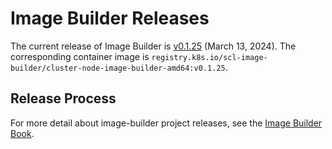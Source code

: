 # Image Builder Releases

The current release of Image Builder is [v0.1.25][] (March 13, 2024). The corresponding container image is `registry.k8s.io/scl-image-builder/cluster-node-image-builder-amd64:v0.1.25`.

## Release Process

For more detail about image-builder project releases, see the [Image Builder Book][].


[v0.1.25]: https://github.com/kubernetes-sigs/image-builder/releases/tag/v0.1.25
[Image Builder Book]: https://image-builder.sigs.k8s.io/capi/releasing.html
